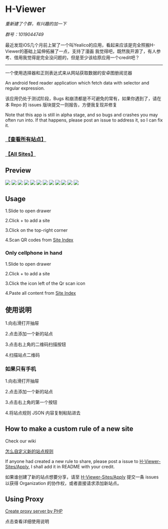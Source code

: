 # H-Viewer

*重新建了个群，有兴趣的加一下*

*群号：1019044749*

最近发现iOS几个月前上架了一个叫Yealico的应用，看起来应该是完全照搬H-Viewer的基础上延伸拓展了一点，支持了漫画
我觉得吧，既然我开源了，有人参考、借用我觉得是完全没问题的，但是至少该给原应用一个credit吧？

---

一个使用选择器和正则表达式来从网站获取数据的安卓图册阅览器

An android feed reader application which fetch data with selector and regular expression.

该应用仍处于测试阶段，Bugs 和崩溃都是不可避免的常有，如果你遇到了，请在本 Repo 的 issues 版块提交一则报告，方便我复现并修复

Note that this app is still in alpha stage, and so bugs and crashes you may often run into. If that happens, please post an issue to address it, so I can fix it.

### [【查看所有站点】](https://github.com/H-Viewer-Sites/Index)

### [【All Sites】](https://github.com/H-Viewer-Sites/Index)

## Preview

![](https://github.com/PureDark/H-Viewer/raw/master/images/1.png)
![](https://github.com/PureDark/H-Viewer/raw/master/images/2.png)
![](https://github.com/PureDark/H-Viewer/raw/master/images/3.png)
![](https://github.com/PureDark/H-Viewer/raw/master/images/4.png)
![](https://github.com/PureDark/H-Viewer/raw/master/images/5.png)
![](https://github.com/PureDark/H-Viewer/raw/master/images/6.gif)
![](https://github.com/PureDark/H-Viewer/raw/master/images/7.gif)
![](https://github.com/PureDark/H-Viewer/raw/master/images/8.gif)
![](https://github.com/PureDark/H-Viewer/raw/master/images/9.png)
![](https://github.com/PureDark/H-Viewer/raw/master/images/10.png)
![](https://github.com/PureDark/H-Viewer/raw/master/images/11.png)
![](https://github.com/PureDark/H-Viewer/raw/master/images/12.png)

## Usage

1.Slide to open drawer

2.Click + to add a site

3.Click on the top-right corner

4.Scan QR codes from [Site Index](https://github.com/H-Viewer-Sites/Index)

### Only cellphone in hand

1.Slide to open drawer

2.Click + to add a site

3.Click the icon left of the Qr scan icon

4.Paste all content from [Site Index](https://github.com/H-Viewer-Sites/Index)

## 使用说明

1.向右滑打开抽屉

2.点击添加一个新的站点

3.点击右上角的二维码扫描按钮

4.扫描站点二维码

### 如果只有手机

1.向右滑打开抽屉

2.点击添加一个新的站点

3.点击右上角的第一个按钮

4.将站点规则 JSON 内容复制粘贴进去

## How to make a custom rule of a new site
Check our wiki

[怎么自定义新的站点规则](https://github.com/PureDark/H-Viewer/wiki/%E6%80%8E%E4%B9%88%E8%87%AA%E5%AE%9A%E4%B9%89%E6%96%B0%E7%9A%84%E7%AB%99%E7%82%B9%E8%A7%84%E5%88%99)

If anyone had created a new rule to share, please post a issue to [H-Viewer-Sites/Apply](https://github.com/H-Viewer-Sites/Apply/issues), I shall add it in README with your credit.

如果谁创建了新的站点想要分享，请至 [H-Viewer-Sites/Apply](https://github.com/H-Viewer-Sites/Apply/issues) 提交一条 issues 以获得 Organization 的协作权，或者直接请求添加新站点。

## Using Proxy

[Create proxy server by PHP](https://github.com/PureDark/HProxy-PHP)

点击查看详细使用说明
